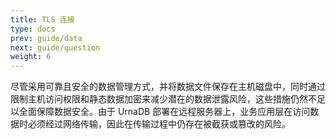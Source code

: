 ```yaml
---
title: TLS 连接
type: docs
prev: guide/data
next: guide/question
weight: 6
---
```


尽管采用可靠且安全的数据管理方式，并将数据文件保存在主机磁盘中，同时通过限制主机访问权限和静态数据加密来减少潜在的数据泄露风险，这些措施仍然不足以全面保障数据安全。由于 UrnaDB 部署在远程服务器上，业务应用层在访问数据时必须经过网络传输，因此在传输过程中仍存在被截获或篡改的风险。